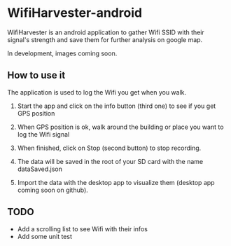 # WifiHarvester-android
WifiHarvester is an android application to gather Wifi SSID with their signal's strength and save them for further analysis on google map.

In development, images coming soon.

## How to use it
The application is used to log the Wifi you get when you walk.
1. Start the app and click on the info button (third one) to see if you get GPS position

2. When GPS position is ok, walk around the building or place you want to log the Wifi signal

3. When finished, click on Stop (second button) to stop recording.

4. The data will be saved in the root of your SD card with the name dataSaved.json

5. Import the data with the desktop app to visualize them (desktop app coming soon on github).

## TODO
- Add a scrolling list to see Wifi with their infos
- Add some unit test